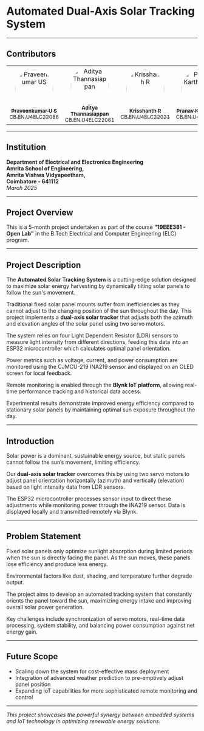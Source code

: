 # Automated Dual-Axis Solar Tracking System

---
## Contributors

<table>
  <tr>
    <td align="center">
      <a href="https://github.com/USPraveenkumar">
        <img src="https://avatars.githubusercontent.com/u/115538058?v=4" width="100" height="100" style="border-radius:50%;" alt="Praveenkumar US"/>
        <br />
        <sub><b>Praveenkumar U S</b><br/>CB.EN.U4ELC22056</sub>
      </a>
    </td>
    <td align="center">
      <img src="https://avatars.githubusercontent.com/u/583231?v=4" width="100" height="100" style="border-radius:50%;" alt="Aditya Thannasiappan"/>
      <br />
      <sub><b>Aditya Thannasiappan</b><br/>CB.EN.U4ELC22061</sub>
    </td>
    <td align="center">
      <a href="https://github.com/KRISSHANTH-R">
        <img src="https://avatars.githubusercontent.com/u/175583154?v=4" width="100" height="100" style="border-radius:50%;" alt="Krisshanth R"/>
        <br />
        <sub><b>Krisshanth R</b><br/>CB.EN.U4ELC22021</sub>
      </a>
    </td>
        <td align="center">
      <a href="https://github.com/pranav-karthikeyan">
        <img src="https://avatars.githubusercontent.com/u/73694914?v=4" width="100" height="100" style="border-radius:50%;" alt="Pranav Karthikeyan"/>
        <br />
        <sub><b>Pranav Karthikeyan</b><br/>CB.EN.U4ELC22062</sub>
      </a>
    </td>
  </tr>
</table>

---

## Institution

**Department of Electrical and Electronics Engineering**  
**Amrita School of Engineering,**  
**Amrita Vishwa Vidyapeetham,**  
**Coimbatore - 641112**  
*March 2025*

---

## Project Overview

This is a 5-month project undertaken as part of the course **"19EEE381 - Open Lab"** in the B.Tech Electrical and Computer Engineering (ELC) program.

---

## Project Description

The **Automated Solar Tracking System** is a cutting-edge solution designed to maximize solar energy harvesting by dynamically tilting solar panels to follow the sun's movement.

Traditional fixed solar panel mounts suffer from inefficiencies as they cannot adjust to the changing position of the sun throughout the day. This project implements a **dual-axis solar tracker** that adjusts both the azimuth and elevation angles of the solar panel using two servo motors.

The system relies on four Light Dependent Resistor (LDR) sensors to measure light intensity from different directions, feeding this data into an ESP32 microcontroller which calculates optimal panel orientation.

Power metrics such as voltage, current, and power consumption are monitored using the CJMCU-219 INA219 sensor and displayed on an OLED screen for local feedback.

Remote monitoring is enabled through the **Blynk IoT platform**, allowing real-time performance tracking and historical data access.

Experimental results demonstrate improved energy efficiency compared to stationary solar panels by maintaining optimal sun exposure throughout the day.

---

## Introduction

Solar power is a dominant, sustainable energy source, but static panels cannot follow the sun’s movement, limiting efficiency.

Our **dual-axis solar tracker** overcomes this by using two servo motors to adjust panel orientation horizontally (azimuth) and vertically (elevation) based on light intensity data from LDR sensors.

The ESP32 microcontroller processes sensor input to direct these adjustments while monitoring power through the INA219 sensor. Data is displayed locally and transmitted remotely via Blynk.

---

## Problem Statement

Fixed solar panels only optimize sunlight absorption during limited periods when the sun is directly facing the panel. As the sun moves, these panels lose efficiency and produce less energy.

Environmental factors like dust, shading, and temperature further degrade output.

The project aims to develop an automated tracking system that constantly orients the panel toward the sun, maximizing energy intake and improving overall solar power generation.

Key challenges include synchronization of servo motors, real-time data processing, system stability, and balancing power consumption against net energy gain.

---

## Future Scope

- Scaling down the system for cost-effective mass deployment  
- Integration of advanced weather prediction to pre-emptively adjust panel position  
- Expanding IoT capabilities for more sophisticated remote monitoring and control

---

*This project showcases the powerful synergy between embedded systems and IoT technology in optimizing renewable energy solutions.*
